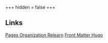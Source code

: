 +++
hidden = false
+++

## Links

[Pages Organization Relearn](https://mcshelby.github.io/hugo-theme-relearn/cont/pages/index.html)
[Front Matter Hugo  ](https://gohugo.io/content-management/front-matter/)
